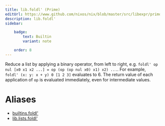 ```yaml
---
title: lib.foldl' (Prime)
editUrl: https://www.github.com/nixos/nix/blob/master/src/libexpr/primops.cc
description: lib.foldl'
sidebar:

    badge:
        text: Builtin
        variant: note

    order: 8
---
```


Reduce a list by applying a binary operator, from left to right,
e.g. `foldl' op nul [x0 x1 x2 ...] = op (op (op nul x0) x1) x2)
...`. For example, `foldl' (x: y: x + y) 0 [1 2 3]` evaluates to 6.
The return value of each application of `op` is evaluated immediately,
even for intermediate values.


# Aliases

- [builtins.foldl'](./reference/builtins/builtins-foldl' (Prime))
- [lib.lists.foldl'](./reference/lib/lists/lib-lists-foldl' (Prime))


